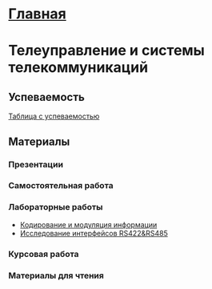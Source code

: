 # [Главная](Ilnur-Khudaibirdin)
# Телеуправление и системы телекоммуникаций

## Успеваемость
[Таблица с успеваемостью](https://disk.yandex.ru/i/fUrg1myRGMlYCA)

## Материалы

### Презентации

### Самостоятельная работа

### Лабораторные работы
* [Кодирование и модуляция информации](content/LR1.pdf)
* [Исследование интерфейсов RS422&RS485](content/LR2.pdf)
  
### Курсовая работа

### Материалы для чтения
